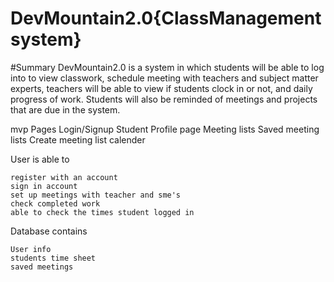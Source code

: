 # DevMountain2.0{ClassManagementsystem}

#Summary
DevMountain2.0 is a system in which students will be able to log into to view classwork, schedule meeting with teachers and subject matter experts, teachers will be able to view if students clock in or not, and  daily progress of work. Students will also be reminded of meetings and projects that are due in the system.

mvp
Pages
    Login/Signup
    Student Profile page
    Meeting lists
    Saved meeting lists
    Create meeting list
    calender
   
  User is able to

    register with an account
    sign in account
    set up meetings with teacher and sme's
    check completed work
    able to check the times student logged in 

Database contains

    User info
    students time sheet
    saved meetings

   

